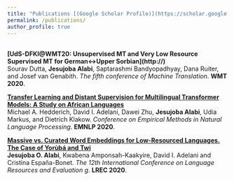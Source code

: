 ```yaml
---
title: "Publications [(Google Scholar Profile)](https://scholar.google.com/citations?user=vhBQlm8AAAAJ&hl=en)"
permalink: /publications/
author_profile: true
---
```


<br>
<b>[UdS-DFKI@WMT20: Unsupervised MT and Very Low Resource Supervised MT for German↔Upper Sorbian](http://)</b> <br> 
Sourav Dutta, <b>Jesujoba Alabi</b>, Saptarashmi Bandyopadhyay, Dana Ruiter, and Josef van Genabith.
<i>The fifth conference of Machine Translation</i>. <b>WMT 2020</b>.

<b>[Transfer Learning and Distant Supervision for Multilingual Transformer Models: A Study on African Languages](http://)</b> <br> 
Michael A. Hedderich, David I. Adelani, Dawei Zhu, <b>Jesujoba Alabi</b>, Udia Markus, and Dietrich Klakow.
<i>Conference on Empirical Methods in Natural Language Processing</i>. <b>EMNLP 2020</b>.

<b>[Massive vs. Curated Word Embeddings for Low-Resourced Languages. The Case of Yorùbá and Twi](http://)</b> <br> 
<b>Jesujoba O. Alabi</b>, Kwabena Amponsah-Kaakyire, David I. Adelani and Cristina España-Bonet.
<i>The 12th International Conference on Language Resources and Evaluation g</i>. <b>LREC 2020</b>.
